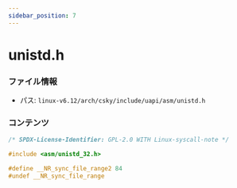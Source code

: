 ```yaml
---
sidebar_position: 7
---
```

# unistd.h

### ファイル情報

- パス: `linux-v6.12/arch/csky/include/uapi/asm/unistd.h`

### コンテンツ

```h
/* SPDX-License-Identifier: GPL-2.0 WITH Linux-syscall-note */

#include <asm/unistd_32.h>

#define __NR_sync_file_range2 84
#undef __NR_sync_file_range

```
